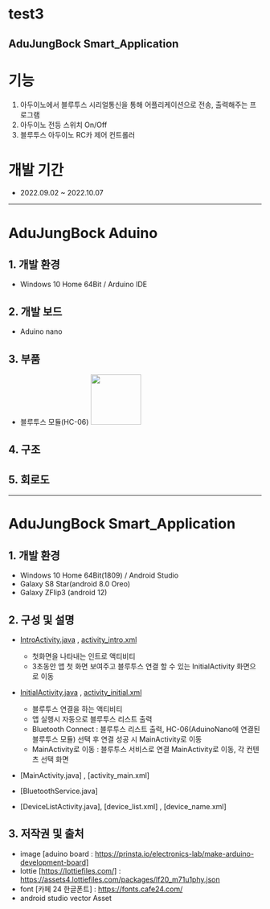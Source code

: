 # test3

AduJungBock Smart_Application
---------------------------------------------------------
# 기능
1. 아두이노에서 블루투스 시리얼통신을 통해 어플리케이션으로 전송, 출력해주는 프로그램  
2. 아두이노 전등 스위치 On/Off
3. 블루투스 아두이노 RC카 제어 컨트롤러 
# 개발 기간
- 2022.09.02 ~ 2022.10.07
--------------------------------------------------------
# AduJungBock Aduino
## 1. 개발 환경
- Windows 10 Home 64Bit / Arduino IDE

## 2. 개발 보드
- Aduino nano

## 3. 부품
- 블루투스 모듈(HC-06) <img src="https://images-na.ssl-images-amazon.com/images/I/61RwNwc8P9L._SX425_.jpg" width="100">

## 4. 구조
## 5. 회로도

-----------------------------
# AduJungBock Smart_Application
## 1. 개발 환경
- Windows 10 Home 64Bit(1809) / Android Studio
- Galaxy S8 Star(android 8.0 Oreo)
- Galaxy ZFlip3 (android 12)

## 2. 구성 및 설명
- [IntroActivity.java](https://github.com/seonyeongBEAK/test3/blob/master/app/src/main/java/com/adu/test3/IntroActivity.java) 
, [activity_intro.xml](https://github.com/seonyeongBEAK/test3/blob/master/app/src/main/res/layout/activity_intro.xml)
   - 첫화면을 나타내는 인트로 액티비티
   - 3초동안 앱 첫 화면 보여주고 블루투스 연결 할 수 있는 InitialActivity 화면으로 이동

- [InitialActivity.java](https://github.com/seonyeongBEAK/test3/blob/master/app/src/main/java/com/adu/test3/InitialActivity.java) 
, [activity_initial.xml](https://github.com/seonyeongBEAK/test3/blob/master/app/src/main/res/layout/activity_initial.xml)
   - 블루투스 연결을 하는 액티비티
   - 앱 실행시 자동으로 블루투스 리스트 출력
   - Bluetooth Connect : 블루투스 리스트 출력, HC-06(AduinoNano에 연결된 블루투스 모듈) 선택 후 연결 성공 시 MainActivity로 이동
   - MainActivity로 이동 : 블루투스 서비스로 연결 MainActivity로 이동, 각 컨텐츠 선택 화면
   
- [MainActivity.java]
, [activity_main.xml]
   

- [BluetoothService.java]
- [DeviceListActivity.java],
[device_list.xml]
, [device_name.xml]


## 3. 저작권 및 출처
   - image [aduino board : https://prinsta.io/electronics-lab/make-arduino-development-board]
   - lottie [https://lottiefiles.com/] : https://assets4.lottiefiles.com/packages/lf20_m71u1phy.json
   - font [카페 24 한글폰트] : https://fonts.cafe24.com/
   - android studio vector Asset
